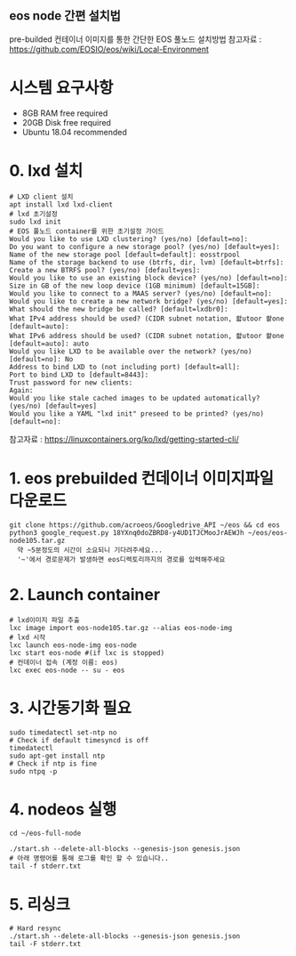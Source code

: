 ## eos node 간편 설치법
pre-builded 컨테이너 이미지를 통한 간단한 EOS 풀노드 설치방법
참고자료 : https://github.com/EOSIO/eos/wiki/Local-Environment

# 시스템 요구사항
- 8GB RAM free required
- 20GB Disk free required
- Ubuntu 18.04 recommended 

# 0. lxd 설치

```console
# LXD client 설치
apt install lxd lxd-client
# lxd 초기설정 
sudo lxd init
# EOS 풀노드 container를 위한 초기설정 가이드
Would you like to use LXD clustering? (yes/no) [default=no]:
Do you want to configure a new storage pool? (yes/no) [default=yes]:
Name of the new storage pool [default=default]: eosstrpool
Name of the storage backend to use (btrfs, dir, lvm) [default=btrfs]:
Create a new BTRFS pool? (yes/no) [default=yes]:
Would you like to use an existing block device? (yes/no) [default=no]:
Size in GB of the new loop device (1GB minimum) [default=15GB]:
Would you like to connect to a MAAS server? (yes/no) [default=no]:
Would you like to create a new network bridge? (yes/no) [default=yes]:
What should the new bridge be called? [default=lxdbr0]:
What IPv4 address should be used? (CIDR subnet notation, 쏿utoor 쐍one [default=auto]:
What IPv6 address should be used? (CIDR subnet notation, 쏿utoor 쐍one [default=auto]: auto
Would you like LXD to be available over the network? (yes/no) [default=no]: No
Address to bind LXD to (not including port) [default=all]:
Port to bind LXD to [default=8443]:
Trust password for new clients:
Again:
Would you like stale cached images to be updated automatically? (yes/no) [default=yes]
Would you like a YAML "lxd init" preseed to be printed? (yes/no) [default=no]:
```
참고자료 :  https://linuxcontainers.org/ko/lxd/getting-started-cli/


# 1. eos prebuilded 컨데이너 이미지파일 다운로드

```console
git clone https://github.com/acroeos/Googledrive_API ~/eos && cd eos
python3 google_request.py 18YXnq0doZBRD8-y4UD1TJCMooJrAEWJh ~/eos/eos-node105.tar.gz
  약 ~5분정도의 시간이 소요되니 기다려주세요...
  '~'에서 경로문제가 발생하면 eos디렉토리까지의 경로를 입력해주세요
```

# 2. Launch container 

```console
# lxd이미지 파일 추출
lxc image import eos-node105.tar.gz --alias eos-node-img
# lxd 시작
lxc launch eos-node-img eos-node
lxc start eos-node #(if lxc is stopped)
# 컨데이너 접속 (계정 이름: eos)
lxc exec eos-node -- su - eos
```

# 3. 시간동기화 필요 

```console
sudo timedatectl set-ntp no
# Check if default timesyncd is off
timedatectl
sudo apt-get install ntp
# Check if ntp is fine
sudo ntpq -p
```

# 4. nodeos 실행

```console
cd ~/eos-full-node

./start.sh --delete-all-blocks --genesis-json genesis.json
# 아래 명령어를 통해 로그를 확인 할 수 있습니다..
tail -f stderr.txt
```

# 5. 리싱크

```console
# Hard resync
./start.sh --delete-all-blocks --genesis-json genesis.json
tail -F stderr.txt
```

